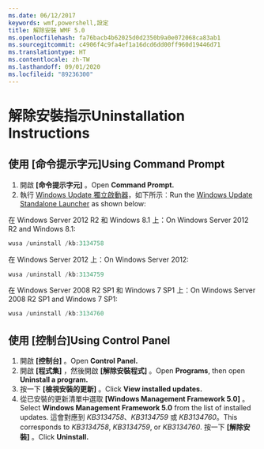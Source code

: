 ```yaml
---
ms.date: 06/12/2017
keywords: wmf,powershell,設定
title: 解除安裝 WMF 5.0
ms.openlocfilehash: fa76bacb4b62025d0d2350b9a0e072068ca83ab1
ms.sourcegitcommit: c4906f4c9fa4ef1a16dcd6dd00ff960d19446d71
ms.translationtype: HT
ms.contentlocale: zh-TW
ms.lasthandoff: 09/01/2020
ms.locfileid: "89236300"
---
```

# <a name="uninstallation-instructions"></a><span data-ttu-id="cf58d-103">解除安裝指示</span><span class="sxs-lookup"><span data-stu-id="cf58d-103">Uninstallation Instructions</span></span>

## <a name="using-command-prompt"></a><span data-ttu-id="cf58d-104">使用 [命令提示字元]</span><span class="sxs-lookup"><span data-stu-id="cf58d-104">Using Command Prompt</span></span>

1. <span data-ttu-id="cf58d-105">開啟 **[命令提示字元]** 。</span><span class="sxs-lookup"><span data-stu-id="cf58d-105">Open **Command Prompt.**</span></span>
2. <span data-ttu-id="cf58d-106">執行 [Windows Update 獨立啟動器](https://support.microsoft.com/kb/934307)，如下所示︰</span><span class="sxs-lookup"><span data-stu-id="cf58d-106">Run the [Windows Update Standalone Launcher](https://support.microsoft.com/kb/934307) as shown below:</span></span>

<span data-ttu-id="cf58d-107">在 Windows Server 2012 R2 和 Windows 8.1 上：</span><span class="sxs-lookup"><span data-stu-id="cf58d-107">On Windows Server 2012 R2 and Windows 8.1:</span></span>

```powershell
wusa /uninstall /kb:3134758
```

<span data-ttu-id="cf58d-108">在 Windows Server 2012 上：</span><span class="sxs-lookup"><span data-stu-id="cf58d-108">On Windows Server 2012:</span></span>

```powershell
wusa /uninstall /kb:3134759
```

<span data-ttu-id="cf58d-109">在 Windows Server 2008 R2 SP1 和 Windows 7 SP1 上：</span><span class="sxs-lookup"><span data-stu-id="cf58d-109">On Windows Server 2008 R2 SP1 and Windows 7 SP1:</span></span>

```powershell
wusa /uninstall /kb:3134760
```

## <a name="using-control-panel"></a><span data-ttu-id="cf58d-110">使用 [控制台]</span><span class="sxs-lookup"><span data-stu-id="cf58d-110">Using Control Panel</span></span>

1. <span data-ttu-id="cf58d-111">開啟 **[控制台]** 。</span><span class="sxs-lookup"><span data-stu-id="cf58d-111">Open **Control Panel.**</span></span>
2. <span data-ttu-id="cf58d-112">開啟 **[程式集]** ，然後開啟 **[解除安裝程式]** 。</span><span class="sxs-lookup"><span data-stu-id="cf58d-112">Open **Programs**, then open **Uninstall a program.**</span></span>
3. <span data-ttu-id="cf58d-113">按一下 **[檢視安裝的更新]** 。</span><span class="sxs-lookup"><span data-stu-id="cf58d-113">Click **View installed updates.**</span></span>
4. <span data-ttu-id="cf58d-114">從已安裝的更新清單中選取 **[Windows Management Framework 5.0]** 。</span><span class="sxs-lookup"><span data-stu-id="cf58d-114">Select **Windows Management Framework 5.0** from the list of installed updates.</span></span> <span data-ttu-id="cf58d-115">這會對應到 *KB3134758*、*KB3134759* 或 *KB3134760*。</span><span class="sxs-lookup"><span data-stu-id="cf58d-115">This corresponds to *KB3134758*, *KB3134759*, or *KB3134760*.</span></span> <span data-ttu-id="cf58d-116">按一下 **[解除安裝]** 。</span><span class="sxs-lookup"><span data-stu-id="cf58d-116">Click **Uninstall.**</span></span>
